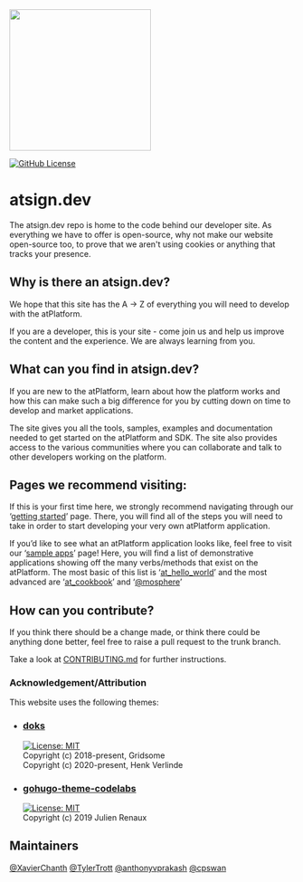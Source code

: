 <img width=250px src="https://atsign.dev/assets/img/@platform_logo_grey.svg?sanitize=true">

[![GitHub License](https://img.shields.io/badge/license-BSD3-blue.svg)](./LICENSE)

# atsign.dev

The atsign.dev repo is home to the code behind our developer site. As everything we have to offer is open-source, why not make our website open-source too, to prove that we aren't using cookies or anything that tracks your presence.  

## Why is there an atsign.dev?

We hope that this site has the A -> Z of everything you will need to develop with the atPlatform.

If you are a developer, this is your site -  come join us and help us improve the content and the experience. We are always learning from you.

## What can you find in atsign.dev?

If you are new to the atPlatform, learn about how the platform works and how this can make such a big difference for you by cutting down on time to develop and market applications.

The site gives you all the tools, samples, examples and documentation needed to get started on the atPlatform and SDK. The site also provides access to the various communities where you can collaborate and talk to other developers working on the platform.

##  Pages we recommend visiting:

If this is your first time here, we strongly recommend navigating through our ‘[getting started](https://atsign.dev/docs/get-started/)’ page. There, you will find all of the steps you will need to take in order to start developing your very own atPlatform application. 

If you’d like to see what an atPlatform application looks like, feel free to visit our ‘[sample apps](https://atsign.dev/docs/sample_apps/)’ page! Here, you will find a list of demonstrative applications showing off the many verbs/methods that exist on the atPlatform. The most basic of this list is ‘[at_hello_world](https://github.com/atsign-foundation/at_demos/tree/trunk/at_hello_world)’ and the most advanced are ‘[at_cookbook](https://github.com/atsign-foundation/at_demos/tree/trunk/at_cookbook)’ and ‘[@mosphere](https://github.com/atsign-foundation/atmosphere)’

## How can you contribute?

If you think there should be a change made, or think there could be anything
done better, feel free to raise a pull request to the trunk branch.

Take a look at [CONTRIBUTING.md](CONTRIBUTING.md) for further instructions.

### Acknowledgement/Attribution

This website uses the following themes:

- ### [doks](https://github.com/h-enk/doks)
  [![License: MIT](https://img.shields.io/badge/License-MIT-yellow.svg)](https://opensource.org/licenses/MIT)  
  Copyright (c) 2018-present, Gridsome  
  Copyright (c) 2020-present, Henk Verlinde
- ### [gohugo-theme-codelabs](https://github.com/shprink/gohugo-theme-codelabs)
  [![License: MIT](https://img.shields.io/badge/License-MIT-yellow.svg)](https://opensource.org/licenses/MIT)  
  Copyright (c) 2019 Julien Renaux

## Maintainers

[@XavierChanth](https://github.com/XavierChanth)
[@TylerTrott](https://github.com/TylerTrott)
[@anthonyvprakash](https://github.com/anthonyvprakash)
[@cpswan](https://github.com/cpswan)
